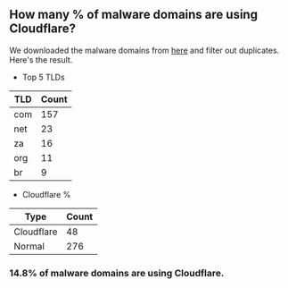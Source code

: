 ## How many % of malware domains are using Cloudflare?


We downloaded the malware domains from [here](https://urlhaus.abuse.ch) and filter out duplicates.
Here's the result.


[//]: # (start replacement)


- Top 5 TLDs

| TLD | Count |
| --- | --- |
| com | 157 |
| net | 23 |
| za | 16 |
| org | 11 |
| br | 9 |


- Cloudflare %

| Type | Count |
| --- | --- |
| Cloudflare | 48 |
| Normal | 276 |


### 14.8% of malware domains are using Cloudflare.